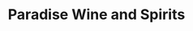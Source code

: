 ---
title: "Paradise Wine and Spirits"
url: /loudon/paradise-wine-and-spirits/
shop: Spirituosen
---